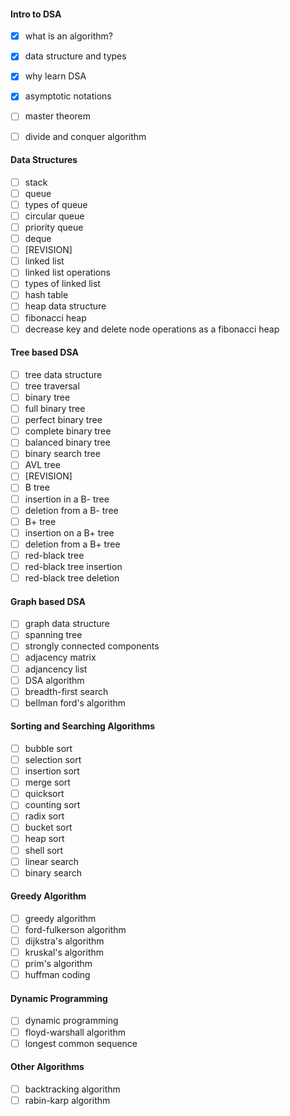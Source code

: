 #### Intro to DSA
- [x] what is an algorithm?
- [x] data structure and types
- [x] why learn DSA
- [x] asymptotic notations
- [ ] master theorem
- [ ] divide and conquer algorithm


#### Data Structures
- [ ] stack
- [ ] queue
- [ ] types of queue
- [ ] circular queue
- [ ] priority queue
- [ ] deque
- [ ] [REVISION]
- [ ] linked list
- [ ] linked list operations
- [ ] types of linked list
- [ ] hash table
- [ ] heap data structure
- [ ] fibonacci heap
- [ ] decrease key and delete node operations as a fibonacci heap
#### Tree based DSA
- [ ] tree data structure
- [ ] tree traversal
- [ ] binary tree
- [ ] full binary tree
- [ ] perfect binary tree
- [ ] complete binary tree
- [ ] balanced binary tree
- [ ] binary search tree
- [ ] AVL tree
- [ ] [REVISION]
- [ ] B tree
- [ ] insertion in a B- tree
- [ ] deletion from a B- tree
- [ ] B+ tree
- [ ] insertion on a B+ tree
- [ ] deletion from a B+ tree
- [ ] red-black tree
- [ ] red-black tree insertion
- [ ] red-black tree deletion
#### Graph based DSA
- [ ] graph data structure
- [ ] spanning tree
- [ ] strongly connected components
- [ ] adjacency matrix
- [ ] adjancency list
- [ ] DSA algorithm
- [ ] breadth-first search
- [ ] bellman ford's algorithm
#### Sorting and Searching Algorithms
- [ ] bubble sort
- [ ] selection sort
- [ ] insertion sort
- [ ] merge sort
- [ ] quicksort
- [ ] counting sort
- [ ] radix sort
- [ ] bucket sort
- [ ] heap sort
- [ ] shell sort
- [ ] linear search
- [ ] binary search
#### Greedy Algorithm
- [ ] greedy algorithm
- [ ] ford-fulkerson algorithm
- [ ] dijkstra's algorithm
- [ ] kruskal's algorithm
- [ ] prim's algorithm
- [ ] huffman coding
#### Dynamic Programming
- [ ] dynamic programming
- [ ] floyd-warshall algorithm
- [ ] longest common sequence
#### Other Algorithms
- [ ] backtracking algorithm
- [ ] rabin-karp algorithm